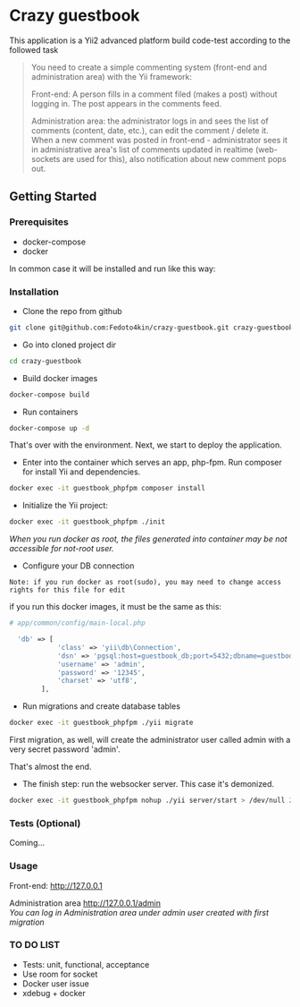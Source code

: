 # Crazy guestbook
<!-- ABOUT -->

This application is a Yii2 advanced platform build code-test according to the followed task

> You need to create a simple commenting system (front-end and administration area) with the Yii framework:
>
> Front-end: A person fills in a comment filed (makes a post) without logging in. The post appears in the comments feed.
>
> Administration area: the administrator logs in and sees the list of comments (content, date, etc.), 
> can edit the comment / delete it. 
> When a new comment was posted in front-end - administrator sees it in administrative area's list of comments updated in realtime 
> (web-sockets are used for this), also notification about new comment pops out.
>


<!-- GETTING STARTED -->
## Getting Started

### Prerequisites

* docker-compose
* docker 

In common case it will be installed and run like this way:

### Installation

* Clone the repo from github
```sh
git clone git@github.com:Fedoto4kin/crazy-guestbook.git crazy-guestbook
```
* Go into cloned project dir
```sh
cd crazy-guestbook
```
* Build docker images
```sh
docker-compose build
```
* Run containers
```sh
docker-compose up -d   
```
That's over with the environment. 
Next, we start to deploy the application.

* Enter into the container which serves an app, php-fpm. Run composer for install Yii and dependencies.
```sh
docker exec -it guestbook_phpfpm composer install
```
* Initialize the Yii project:
```sh
docker exec -it guestbook_phpfpm ./init
```

*When you run docker as root, the files generated into container may be not accessible for not-root user.*

* Configure your DB connection

`Note: if you run docker as root(sudo), you may need to change access rights for this file for edit `

if you run this docker images, it must be the same as this:
```php
# app/common/config/main-local.php

  'db' => [
            'class' => 'yii\db\Connection',
            'dsn' => 'pgsql:host=guestbook_db;port=5432;dbname=guestbook',
            'username' => 'admin',
            'password' => '12345',
            'charset' => 'utf8',
        ],

```

* Run migrations and create database tables
```sh
docker exec -it guestbook_phpfpm ./yii migrate
```
First migration, as well, will create the administrator user called admin with a very secret password 'admin'. 


That's almost the end.
* The finish step: run the websocker server. This case it's demonized.

```sh
docker exec -it guestbook_phpfpm nohup ./yii server/start > /dev/null 2>&1 & 
```


### Tests (Optional)

Coming... 

### Usage 

Front-end: http://127.0.0.1

Administration area http://127.0.0.1/admin <br>
*You can log in Administration area under admin user created with first migration*


### TO DO LIST

* Tests: unit, functional, acceptance
* Use room for socket 
* Docker user issue
* xdebug + docker


